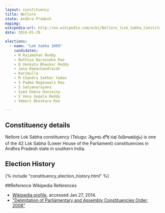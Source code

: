 ```yaml
---
layout: constituency
title: Nellore
state: Andhra Pradesh
mapimg: 
wikipedia-url: http://en.wikipedia.com/wiki/Nellore_(Lok_Sabha_Constituency)
date: 2014-01-29

elections: 
  - name: "Lok Sabha 2009"
    candidates: 
    - M Rajamohan Reddy 
    - Bathina Narasimha Rao 
    - D Venkata Bhaskar Reddy 
    - Jana Ramachandraiah 
    - Karimulla 
    - M Chandra Sekhar Yadav 
    - S Padma Nageswara Rao 
    - S Satyanarayana 
    - Syed Hamza Hussainy 
    - V Venu Gopala Reddy 
    - Vemuri Bhaskara Rao 

---
```

## Constituency details
Nellore Lok Sabha constituency (Telugu: నెల్లూరు లోక సభ నియోజకవర్గం) is one of the 42 Lok Sabha (Lower House of the Parliament) constituencies in Andhra Pradesh state in southern India.




## Election History
{% include "constituency_election_history.html" %}

##Reference
Wikipedia References
- [Wikipedia profile]({{page.profile.wikipedia}}), accessed Jan 27, 2014.
- ["Delimitation of Parliamentary and Assembly Constituencies Order, 2008"][wiki1]

[wiki1]: http://eci.nic.in/eci_main/CurrentElections/CONSOLIDATED_ORDER%20_ECI%20.pdf
